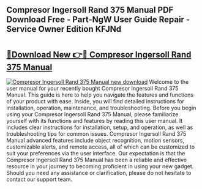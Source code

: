 ## Compresor Ingersoll Rand 375 Manual PDF Download Free - Part-NgW User Guide Repair - Service Owner Edition KFJNd

# <h2><a href="http://bc2024.oget.top/?id=Compresor+Ingersoll+Rand+375+Manual">🔗Download New 👉🔴 Compresor Ingersoll Rand 375 Manual</a></h2>

[![Compresor Ingersoll Rand 375 Manual new download](https://i.imgur.com/5g1atiW.png)](http://bc2024.oget.top/?id=Compresor+Ingersoll+Rand+375+Manual)
Welcome to the user manual for your recently bought Compresor Ingersoll Rand 375 Manual. This guide is here to help you navigate the features and functions of your product with ease. Inside, you will find detailed instructions for installation, operation, maintenance, and troubleshooting. Before you begin using your Compresor Ingersoll Rand 375 Manual, please familiarize yourself with its functions and features by reading this user manual. It includes clear instructions for installation, setup, and operation, as well as troubleshooting tips for common issues. Compresor Ingersoll Rand 375 Manual advanced features include object recognition, motion sensors, customizable alerts, and remote access, all of which can be customized to suit your preferences via the user interface. Our expectation is that the Compresor Ingersoll Rand 375 Manual has been a reliable and effective resource in your journey to becoming proficient in using your new gadget. Should you need any assistance or clarification, please do not hesitate to contact our support team.
